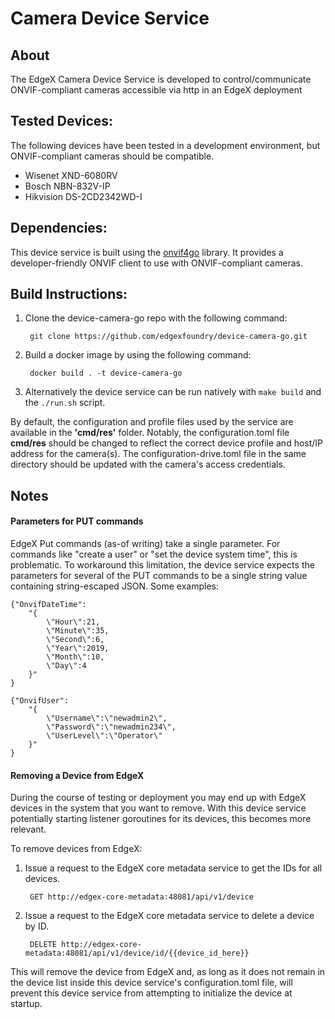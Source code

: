 # Camera Device Service

## About
The EdgeX Camera Device Service is developed to control/communicate ONVIF-compliant cameras accessible via http in an EdgeX deployment

## Tested Devices:
The following devices have been tested in a development environment, but ONVIF-compliant cameras
should be compatible.

* Wisenet XND-6080RV
* Bosch NBN-832V-IP
* Hikvision DS-2CD2342WD-I


## Dependencies:

This device service is built using the [onvif4go](https://github.com/faceterteam/onvif4go) library.
It provides a developer-friendly ONVIF client to use with ONVIF-compliant cameras.


## Build Instructions:

1. Clone the device-camera-go repo with the following command:

        git clone https://github.com/edgexfoundry/device-camera-go.git

2. Build a docker image by using the following command:  

        docker build . -t device-camera-go

3. Alternatively the device service can be run natively with `make build` and the `./run.sh` script.

By default, the configuration and profile files used by the service are available in the __'cmd/res'__ folder.  Notably,
the configuration.toml file __cmd/res__ should be changed to reflect the correct device profile and
host/IP address for the camera(s).  The configuration-drive.toml file in the same directory should
be updated with the camera's access credentials.

## Notes

#### Parameters for PUT commands

EdgeX Put commands (as-of writing) take a single parameter.  For commands like "create
a user" or "set the device system time", this is problematic.  To workaround this 
limitation, the device service expects the parameters for several of the PUT commands
to be a single string value containing string-escaped JSON.  Some examples:

```$xslt
{"OnvifDateTime": 
    "{
        \"Hour\":21,
        \"Minute\":35,
        \"Second\":6,
        \"Year\":2019,
        \"Month\":10,
        \"Day\":4
    }"
}
```

```$xslt
{"OnvifUser":
    "{
        \"Username\":\"newadmin2\", 
        \"Password\":\"newadmin234\", 
        \"UserLevel\":\"Operator\"
    }"
}
```


#### Removing a Device from EdgeX

During the course of testing or deployment you may end up with EdgeX devices in the system that
you want to remove.  With this device service potentially starting listener goroutines for its
devices, this becomes more relevant.

To remove devices from EdgeX:

1. Issue a request to the EdgeX core metadata service to get the IDs for all devices.

        GET http://edgex-core-metadata:48081/api/v1/device

2. Issue a request to the EdgeX core metadata service to delete a device by ID.

        DELETE http://edgex-core-metadata:48081/api/v1/device/id/{{device_id_here}}

This will remove the device from EdgeX and, as long as it does not remain in the device list
inside this device service's configuration.toml file, will prevent this device service
from attempting to initialize the device at startup. 